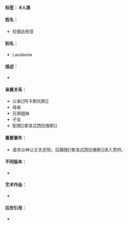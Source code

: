 #### 标签： #人类
#### 姓名：
- 拉俄达弥亚
#### 别名：
- Laodamia
#### 描述：
- 
#### 亲属关系：
- 父亲[[阿卡斯托斯]]
- 母亲
- 兄弟姐妹
- 子女
- 配偶[[普洛忒西拉俄斯]]
#### 重要事件：
- 请求众神让丈夫还阳，后跟随[[普洛忒西拉俄斯]]进入冥府。
#### 不同版本：
- 
#### 艺术作品：
- 
#### 后世引用：
- 